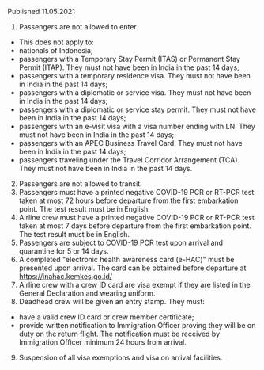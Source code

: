Published 11.05.2021 
1. Passengers are not allowed to enter.
- This does not apply to:
- nationals of Indonesia;
- passengers with a Temporary Stay Permit (ITAS) or Permanent Stay Permit (ITAP). They must not have been in India in the past 14 days;
- passengers with a temporary residence visa. They must not have been in India in the past 14 days;
- passengers with a diplomatic or service visa. They must not have been in India in the past 14 days;
- passengers with a diplomatic or service stay permit. They must not have been in India in the past 14 days;
- passengers with an e-visit visa with a visa number ending with LN. They must not have been in India in the past 14 days;
- passengers with an APEC Business Travel Card. They must not have been in India in the past 14 days;
- passengers traveling under the Travel Corridor Arrangement (TCA). They must not have been in India in the past 14 days.
2. Passengers are not allowed to transit.
3. Passengers must have a printed negative COVID-19 PCR or RT-PCR test taken at most 72 hours before departure from the first embarkation point. The test result must be in English.
4. Airline crew must have a printed negative COVID-19 PCR or RT-PCR test taken at most 7 days before departure from the first embarkation point. The test result must be in English.
5. Passengers are subject to COVID-19 PCR test upon arrival and quarantine for 5 or 14 days. 
6. A completed "electronic health awareness card (e-HAC)" must be presented upon arrival. The card can be obtained before departure at <a href="https://inahac.kemkes.go.id/">https://inahac.kemkes.go.id/</a> 
7. Airline crew with a crew ID card are visa exempt if they are listed in the General Declaration and wearing uniform.
8. Deadhead crew will be given an entry stamp. They must:
- have a valid crew ID card or crew member certificate; 
- provide written notification to Immigration Officer proving they will be on duty on the return flight. The notification must be received by Immigration Officer minimum 24 hours from arrival.
9. Suspension of all visa exemptions and visa on arrival facilities.

